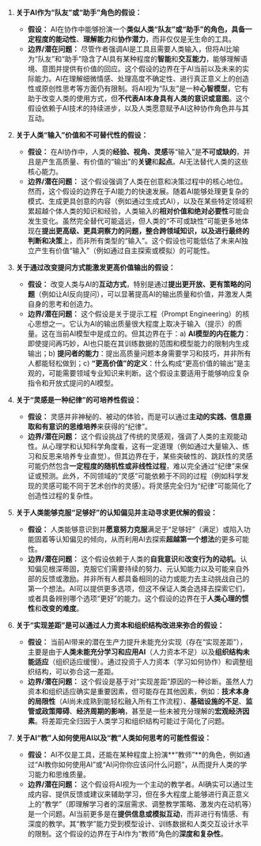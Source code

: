 
1.  **关于AI作为“队友”或“助手”角色的假设：**
    *   **假设：** AI在协作中能够扮演一个**类似人类“队友”或“助手”**的角色，具备一定程度的**能动性**、**理解能力**和**协作潜力**，而非仅仅是无生命的工具。
    *   **边界/潜在问题：** 尽管作者强调AI是工具且需要人类输入，但将AI比喻为“队友”和“助手”隐含了AI具有某种程度的**智能**和**交互能力**，能够理解语境、意图并提供有价值的回应。这个假设的边界在于AI当前以及未来的实际能力。AI在理解细微情感、处理高度不确定性、进行真正意义上的创造性或原创性思考等方面仍有限制。将AI视为“队友”是一种**心智模型**，它有助于改变人类的使用方式，但**不代表AI本身具有人类的意识或意图**。这个假设依赖于AI技术的持续进步，以及人类愿意赋予AI这种协作角色并与其互动。

2.  **关于人类“输入”价值和不可替代性的假设：**
    *   **假设：** 在AI协作中，人类的**经验、视角、灵感**等“输入”是**不可或缺的**，并且是产生高质量、有价值的“输出”的**关键**和**起点**。AI无法替代人类的这些核心能力。
    *   **边界/潜在问题：** 这个假设强调了人类在创意和决策过程中的核心地位。然而，这个假设的边界在于AI能力的快速发展。随着AI能够处理更复杂的模式、生成更具创意的内容（例如通过生成式AI），以及在某些特定领域积累超越个体人类的知识和经验，人类输入的**相对价值和绝对必要性**可能会发生变化。虽然完全替代可能遥远，但人类的“不可或缺性”可能更多地体现在**提出更高级、更具洞察力的问题，整合跨领域知识，以及进行最终的判断和决策**上，而非所有类型的“输入”。这个假设也可能低估了未来AI独立产生有价值“输入”（例如通过自主探索或模拟）的可能性。

3.  **关于通过改变提问方式能激发更高价值输出的假设：**
    *   **假设：** 改变人类与AI的**互动方式**，特别是通过**提出更开放、更有策略的问题**（例如让AI反向提问），可以显著提高AI的输出质量和价值，并激发人类自身的思考和创造力。
    *   **边界/潜在问题：** 这个假设是关于提示工程（Prompt Engineering）的核心思想之一。它认为AI的输出质量很大程度上取决于输入（提示）的质量。这在当前AI模型中是成立的。但其边界在于：a) **AI模型的内在能力**：即使提问再巧妙，AI也只能在其训练数据的范围和模型能力的限制内生成输出；b) **提问者的能力**：提出高质量问题本身需要学习和技巧，并非所有人都能轻松做到；c) **“更高价值”的定义**：什么构成“更高价值的输出”是主观的，可能需要领域专业知识来判断。这个假设主要适用于能够响应复杂指令和开放式提问的AI模型。

4.  **关于“灵感是一种纪律”的可培养性假设：**
    *   **假设：** 灵感并非神秘的、被动的体验，而是可以通过**主动的实践、信息摄取和有意识的思维培养**来获得的“纪律”。
    *   **边界/潜在问题：** 这个假设挑战了传统的灵感观，强调了人类的主观能动性。从心理学和认知科学角度看，这有一定道理（例如通过大量输入、练习和反思来培养专业直觉）。但其边界在于，某些突破性的、跳跃性的灵感可能仍然包含**一定程度的随机性或非线性过程**，难以完全通过“纪律”来保证或预测。此外，不同领域的“灵感”可能依赖于不同的过程（例如科学发现的灵感可能不同于艺术创作的灵感）。将灵感完全归为“纪律”可能简化了创造性过程的复杂性。

5.  **关于人类能够克服“足够好”的认知偏见并主动寻求更优解的假设：**
    *   **假设：** 人类能够意识到并**愿意努力克服**满足于“足够好”（满足）或陷入功能固着等认知偏见的倾向，从而利用AI去探索**超越第一个想法**的更多可能性。
    *   **边界/潜在问题：** 这个假设依赖于人类的**自我意识**和**改变行为的动机**。认知偏见根深蒂固，克服它们需要持续的努力、元认知能力以及可能来自外部的反馈或激励。并非所有人都具备相同的动力或能力去主动挑战自己的第一个想法。AI可以提供更多选项，但这不保证人类会选择去探索它们，或者具备辨别哪个选项“更好”的能力。这个假设的边界在于**人类心理的惯性**和**改变的难度**。

6.  **关于“实现差距”是可以通过人力资本和组织结构改进来弥合的假设：**
    *   **假设：** 当前AI带来的潜在生产力提升未能充分实现（存在“实现差距”），主要是由于**人类未能充分学习和应用AI**（人力资本不足）以及**组织结构未能适应**（组织适应缓慢）。通过投资于人力资本（学习如何协作）和调整组织结构，可以弥合这一差距。
    *   **边界/潜在问题：** 这个假设是基于对“实现差距”原因的一种诊断。虽然人力资本和组织适应确实是重要因素，但可能存在其他因素，例如：**技术本身的局限性**（AI尚未成熟到能轻松融入所有工作流程）、**基础设施的不足**、**监管或政策障碍**、**经济周期的影响**，甚至是一些未被充分理解的**宏观经济因素**。将差距完全归因于人类学习和组织结构可能过于简化了问题。

7.  **关于AI“教”人如何使用AI以及“教”人类如何思考的可能性假设：**
    *   **假设：** AI不仅是工具，还能在某种程度上扮演**“教师”**的角色，例如通过“AI教你如何使用AI”或“AI问你你应该问什么问题”，从而提升人类的学习能力和思维质量。
    *   **边界/潜在问题：** 这个假设将AI视为一个主动的教学者。AI确实可以通过生成内容、提供反馈或建议来辅助学习，但在多大程度上能够进行真正意义上的“教学”（即理解学习者的深层需求、调整教学策略、激发内在动机等）是一个问题。AI当前更多是在**提供信息或模拟互动**，而非进行有情感、有深度的教学。其“教学”能力受到模型设计、训练数据和人类交互设计水平的限制。这个假设的边界在于AI作为“教师”角色的**深度和复杂性**。